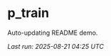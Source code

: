 # p_train

Auto-updating README demo.

<!--START_SECTION:status-->
_Last run: 2025-08-21 04:25 UTC_
<!--END_SECTION:status-->

































